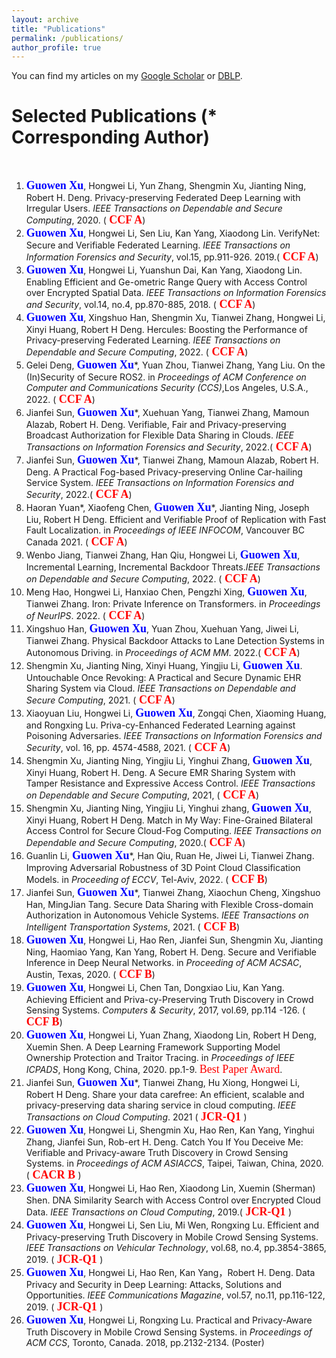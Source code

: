 ```yaml
---
layout: archive
title: "Publications"
permalink: /publications/
author_profile: true
---
```



You can find my articles on my [Google Scholar](https://scholar.google.com.hk/citations?user=MDKdG80AAAAJ&hl=zh-CN) or [DBLP](https://dblp.org/pid/87/10142.html).

**Selected Publications** (\* Corresponding Author) 
======
&nbsp;&nbsp;&nbsp;&nbsp;&nbsp;&nbsp;&nbsp;&nbsp;


 
1. **<font face="Times New Roman" color=blue size=4> Guowen Xu</font>**, Hongwei Li, Yun Zhang, Shengmin Xu, Jianting Ning, Robert H. Deng. Privacy-preserving Federated Deep Learning with Irregular Users. *IEEE Transactions on Dependable and Secure Computing*, 2020. (**<font face="Times New Roman" color=red size=4> CCF A</font>**)
2. **<font face="Times New Roman" color=blue size=4> Guowen Xu</font>**, Hongwei Li, Sen Liu, Kan Yang, Xiaodong Lin. VerifyNet: Secure and Verifiable Federated Learning. *IEEE Transactions on Information Forensics and Security*, vol.15, pp.911-926. 2019.(**<font face="Times New Roman" color=red size=4> CCF A</font>**)
3. **<font face="Times New Roman" color=blue size=4> Guowen Xu</font>**, Hongwei Li, Yuanshun Dai, Kan Yang, Xiaodong Lin. Enabling Efficient and Ge-ometric Range Query with Access Control over Encrypted Spatial Data. *IEEE Transactions on Information Forensics and Security*, vol.14, no.4, pp.870-885, 2018. (**<font face="Times New Roman" color=red size=4> CCF A</font>**)
4. **<font face="Times New Roman" color=blue size=4> Guowen Xu</font>**, Xingshuo Han, Shengmin Xu, Tianwei Zhang, Hongwei Li, Xinyi Huang, Robert H Deng. Hercules: Boosting the Performance of Privacy-preserving Federated Learning. *IEEE Transactions on Dependable and Secure Computing*, 2022. (**<font face="Times New Roman" color=red size=4> CCF A</font>**)
5. Gelei Deng, **<font face="Times New Roman" color=blue size=4> Guowen Xu</font>**\*, Yuan Zhou, Tianwei Zhang, Yang Liu. On the (In)Security of Secure ROS2. in *Proceedings of ACM Conference on Computer and Communications Security (CCS)*,Los Angeles, U.S.A., 2022. (**<font face="Times New Roman" color=red size=4> CCF A</font>**)
6. Jianfei Sun, **<font face="Times New Roman" color=blue size=4> Guowen Xu</font>**\*, Xuehuan Yang, Tianwei Zhang, Mamoun Alazab, Robert H. Deng. Verifiable, Fair and Privacy-preserving Broadcast Authorization for Flexible Data Sharing in Clouds. *IEEE Transactions on Information Forensics and Security*, 2022.(**<font face="Times New Roman" color=red size=4> CCF A</font>**)
7. Jianfei Sun, **<font face="Times New Roman" color=blue size=4> Guowen Xu</font>**\*, Tianwei Zhang, Mamoun Alazab, Robert H. Deng. A Practical Fog-based Privacy-preserving Online Car-hailing Service System. *IEEE Transactions on Information Forensics and Security*, 2022.(**<font face="Times New Roman" color=red size=4> CCF A</font>**)
8. Haoran Yuan\*, Xiaofeng Chen, **<font face="Times New Roman" color=blue size=4> Guowen Xu</font>**\*, Jianting Ning, Joseph Liu, Robert H Deng.  Efficient and Verifiable Proof of Replication with Fast Fault Localization. in *Proceedings of IEEE INFOCOM*, Vancouver BC Canada 2021. (**<font face="Times New Roman" color=red size=4> CCF A</font>**)
9. Wenbo Jiang, Tianwei Zhang, Han Qiu, Hongwei Li, **<font face="Times New Roman" color=blue size=4> Guowen Xu</font>**, Incremental Learning, Incremental Backdoor Threats.*IEEE Transactions on Dependable and Secure Computing*, 2022. (**<font face="Times New Roman" color=red size=4> CCF A</font>**)
10. Meng Hao, Hongwei Li, Hanxiao Chen, Pengzhi Xing, **<font face="Times New Roman" color=blue size=4> Guowen Xu</font>**, Tianwei Zhang. Iron: Private Inference on Transformers. in *Proceedings of NeurIPS*. 2022. (**<font face="Times New Roman" color=red size=4> CCF A</font>**)
11. Xingshuo Han, **<font face="Times New Roman" color=blue size=4> Guowen Xu</font>**, Yuan Zhou, Xuehuan Yang, Jiwei Li, Tianwei Zhang. Physical Backdoor Attacks to Lane Detection Systems in Autonomous Driving. in *Proceedings of ACM MM*. 2022.(**<font face="Times New Roman" color=red size=4> CCF A</font>**)
12. Shengmin Xu, Jianting Ning, Xinyi Huang, Yingjiu Li, **<font face="Times New Roman" color=blue size=4> Guowen Xu</font>**. Untouchable Once Revoking: A Practical and Secure Dynamic EHR Sharing System via Cloud. *IEEE Transactions on Dependable and Secure Computing*, 2021.  (**<font face="Times New Roman" color=red size=4> CCF A</font>**)
13. Xiaoyuan Liu, Hongwei Li, **<font face="Times New Roman" color=blue size=4> Guowen Xu</font>**, Zongqi Chen, Xiaoming Huang, and Rongxing Lu. Priva-cy-Enhanced Federated Learning against Poisoning Adversaries. *IEEE Transactions on Information Forensics and Security*, vol. 16, pp. 4574-4588, 2021. (**<font face="Times New Roman" color=red size=4> CCF A</font>**)
14. Shengmin Xu, Jianting Ning, Yingjiu Li, Yinghui Zhang, **<font face="Times New Roman" color=blue size=4> Guowen Xu</font>**, Xinyi Huang, Robert H. Deng. A Secure EMR Sharing System with Tamper Resistance and Expressive Access Control. *IEEE Transactions on Dependable and Secure Computing*, 2021, (**<font face="Times New Roman" color=red size=4> CCF A</font>**)
15. Shengmin Xu, Jianting Ning, Yingjiu Li, Yinghui zhang, **<font face="Times New Roman" color=blue size=4> Guowen Xu</font>**, Xinyi Huang, Robert H Deng. Match in My Way: Fine-Grained Bilateral Access Control for Secure Cloud-Fog Computing. *IEEE Transactions on Dependable and Secure Computing*, 2020.(**<font face="Times New Roman" color=red size=4> CCF A</font>**)
16. Guanlin Li, **<font face="Times New Roman" color=blue size=4> Guowen Xu</font>**\*, Han Qiu, Ruan He, Jiwei Li,  Tianwei Zhang. Improving Adversarial Robustness of 3D Point Cloud Classification Models. in *Proceeding of  ECCV*, Tel-Aviv, 2022. (**<font face="Times New Roman" color=red size=4> CCF B</font>**)
17. Jianfei Sun,  **<font face="Times New Roman" color=blue size=4> Guowen Xu</font>**\*, Tianwei Zhang, Xiaochun Cheng, Xingshuo Han, MingJian Tang. Secure Data Sharing with Flexible Cross-domain Authorization in Autonomous Vehicle Systems. *IEEE Transactions on Intelligent Transportation Systems*, 2021. (**<font face="Times New Roman" color=red size=4> CCF B</font>**) 
18. **<font face="Times New Roman" color=blue size=4> Guowen Xu</font>**, Hongwei Li, Hao Ren, Jianfei Sun, Shengmin Xu, Jianting Ning, Haomiao Yang, Kan Yang, Robert H. Deng. Secure and Verifiable Inference in Deep Neural Networks. in *Proceeding of ACM ACSAC*, Austin, Texas, 2020. (**<font face="Times New Roman" color=red size=4> CCF B</font>**)
19. **<font face="Times New Roman" color=blue size=4> Guowen Xu</font>**, Hongwei Li, Chen Tan, Dongxiao Liu, Kan Yang. Achieving Efficient and Priva-cy-Preserving Truth Discovery in Crowd Sensing Systems. *Computers & Security*, 2017, vol.69, pp.114 -126. (**<font face="Times New Roman" color=red size=4> CCF B</font>**)
20. **<font face="Times New Roman" color=blue size=4> Guowen Xu</font>**, Hongwei Li, Yuan Zhang, Xiaodong Lin, Robert H Deng, Xuemin Shen. A Deep Learning Framework Supporting Model Ownership Protection and Traitor Tracing. in *Proceedings of IEEE ICPADS*, Hong Kong, China, 2020. pp.1-9. <font face="Times New Roman" color=red size=4> Best Paper Award</font>.
21. Jianfei Sun,  **<font face="Times New Roman" color=blue size=4> Guowen Xu</font>**\*, Tianwei Zhang, Hu Xiong, Hongwei Li, Robert H Deng. Share your data carefree: An efficient, scalable and privacy-preserving data sharing service in cloud computing. *IEEE Transactions on Cloud Computing*. 2021  (**<font face="Times New Roman" color=red size=4> JCR-Q1 </font>**)
22. **<font face="Times New Roman" color=blue size=4> Guowen Xu</font>**, Hongwei Li, Shengmin Xu, Hao Ren, Kan Yang, Yinghui Zhang, Jianfei Sun, Rob-ert H. Deng. Catch You If You Deceive Me: Verifiable and Privacy-aware Truth Discovery in Crowd Sensing Systems. in *Proceedings of ACM ASIACCS*, Taipei, Taiwan, China, 2020.(**<font face="Times New Roman" color=red size=4> CACR B </font>**) 
23. **<font face="Times New Roman" color=blue size=4> Guowen Xu</font>**, Hongwei Li, Hao Ren, Xiaodong Lin, Xuemin (Sherman) Shen. DNA Similarity Search with Access Control over Encrypted Cloud Data. *IEEE Transactions on Cloud Computing*, 2019.(**<font face="Times New Roman" color=red size=4> JCR-Q1 </font>**) 
24. **<font face="Times New Roman" color=blue size=4> Guowen Xu</font>**, Hongwei Li, Sen Liu, Mi Wen, Rongxing Lu. Efficient and Privacy-preserving Truth Discovery in Mobile Crowd Sensing Systems. *IEEE Transactions on Vehicular Technology*, vol.68, no.4, pp.3854-3865, 2019. (**<font face="Times New Roman" color=red size=4> JCR-Q1 </font>**)
25. **<font face="Times New Roman" color=blue size=4> Guowen Xu</font>**, Hongwei Li, Hao Ren, Kan Yang，Robert H. Deng. Data Privacy and Security in Deep Learning: Attacks, Solutions and Opportunities. *IEEE Communications Magazine*, vol.57, no.11, pp.116-122, 2019. (**<font face="Times New Roman" color=red size=4> JCR-Q1 </font>**)
26. **<font face="Times New Roman" color=blue size=4> Guowen Xu</font>**, Hongwei Li, Rongxing Lu. Practical and Privacy-Aware Truth Discovery in Mobile Crowd Sensing Systems. in *Proceedings of ACM CCS*, Toronto, Canada. 2018, pp.2132-2134. (Poster)














